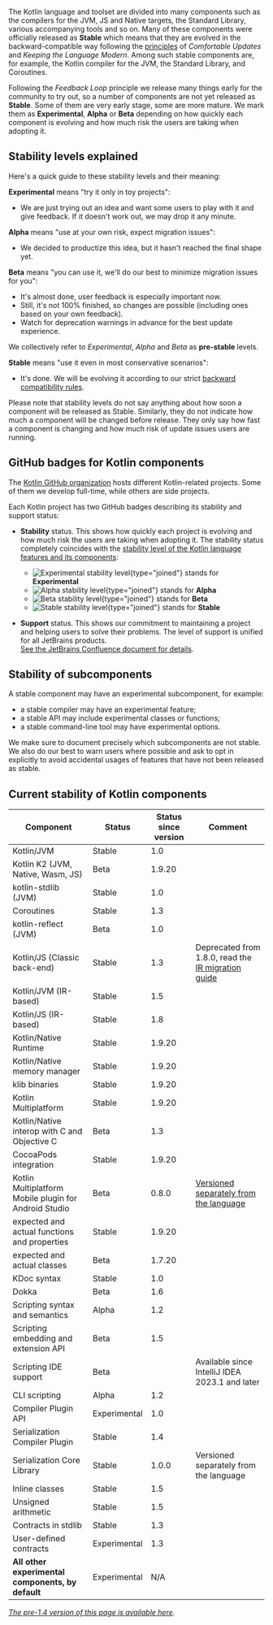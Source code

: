 [//]: # (title: Stability of Kotlin components)

The Kotlin language and toolset are divided into many components such as the compilers for the JVM, JS and Native targets, the Standard Library, various accompanying tools and so on.
Many of these components were officially released as **Stable** which means that they are evolved in the backward-compatible way following the [principles](kotlin-evolution.md) of _Comfortable Updates_ and _Keeping the Language Modern_.
Among such stable components are, for example, the Kotlin compiler for the JVM, the Standard Library, and Coroutines.

Following the _Feedback Loop_ principle we release many things early for the community to try out, so a number of components are not yet released as **Stable**.
Some of them are very early stage, some are more mature. We mark them as **Experimental**, **Alpha** or **Beta** depending on how quickly each component is evolving and how much risk the users are taking when adopting it. 

## Stability levels explained

Here's a quick guide to these stability levels and their meaning:

**Experimental** means "try it only in toy projects":
  * We are just trying out an idea and want some users to play with it and give feedback. If it doesn't work out, we may drop it any minute.

**Alpha** means "use at your own risk, expect migration issues": 
  * We decided to productize this idea, but it hasn't reached the final shape yet.

**Beta** means "you can use it, we'll do our best to minimize migration issues for you": 
  * It's almost done, user feedback is especially important now.
  * Still, it's not 100% finished, so changes are possible (including ones based on your own feedback).
  * Watch for deprecation warnings in advance for the best update experience.

We collectively refer to _Experimental_, _Alpha_ and _Beta_ as **pre-stable** levels.

<a name="stable"></a>
**Stable** means "use it even in most conservative scenarios":
  * It's done. We will be evolving it according to our strict [backward compatibility rules](https://kotlinfoundation.org/language-committee-guidelines/).

Please note that stability levels do not say anything about how soon a component will be released as Stable. Similarly, they do not indicate how much a component will be changed before release. They only say how fast a component is changing and how much risk of update issues users are running.

## GitHub badges for Kotlin components

The [Kotlin GitHub organization](https://github.com/Kotlin) hosts different Kotlin-related projects.
Some of them we develop full-time, while others are side projects.

Each Kotlin project has two GitHub badges describing its stability and support status:

* **Stability** status. This shows how quickly each project is evolving and how much risk the users are taking when adopting it.
  The stability status completely coincides with the [stability level of the Kotlin language features and its components](#stability-levels-explained):
    * ![Experimental stability level](https://kotl.in/badges/experimental.svg){type="joined"} stands for **Experimental**
    * ![Alpha stability level](https://kotl.in/badges/alpha.svg){type="joined"} stands for **Alpha**
    * ![Beta stability level](https://kotl.in/badges/beta.svg){type="joined"} stands for **Beta**
    * ![Stable stability level](https://kotl.in/badges/stable.svg){type="joined"} stands for **Stable**

* **Support** status. This shows our commitment to maintaining a project and helping users to solve their problems.
  The level of support is unified for all JetBrains products.  
  [See the JetBrains Confluence document for details](https://confluence.jetbrains.com/display/ALL/JetBrains+on+GitHub).

## Stability of subcomponents

A stable component may have an experimental subcomponent, for example:
* a stable compiler may have an experimental feature;
* a stable API may include experimental classes or functions;
* a stable command-line tool may have experimental options.

We make sure to document precisely which subcomponents are not stable. We also do our best to warn users where possible and ask to opt in explicitly to avoid accidental usages of features that have not been released as stable.

## Current stability of Kotlin components

| **Component**                                         | **Status**   | **Status since version** | **Comment**                                                                |
|-------------------------------------------------------|--------------|--------------------------|----------------------------------------------------------------------------|
| Kotlin/JVM                                            | Stable       | 1.0                      |                                                                            |
| Kotlin K2 (JVM, Native, Wasm, JS)                     | Beta         | 1.9.20                   |                                                                            |
| kotlin-stdlib (JVM)                                   | Stable       | 1.0                      |                                                                            |
| Coroutines                                            | Stable       | 1.3                      |                                                                            |
| kotlin-reflect (JVM)                                  | Beta         | 1.0                      |                                                                            |
| Kotlin/JS (Classic back-end)                          | Stable       | 1.3                      | Deprecated from 1.8.0, read the [IR migration guide](js-ir-migration.md)   |
| Kotlin/JVM (IR-based)                                 | Stable       | 1.5                      |                                                                            |
| Kotlin/JS (IR-based)                                  | Stable       | 1.8                      |                                                                            |
| Kotlin/Native Runtime                                 | Stable       | 1.9.20                   |                                                                            |
| Kotlin/Native memory manager                          | Stable       | 1.9.20                   |                                                                            |
| klib binaries                                         | Stable       | 1.9.20                   |                                                                            |
| Kotlin Multiplatform                                  | Stable       | 1.9.20                   |                                                                            |
| Kotlin/Native interop with C and Objective C          | Beta         | 1.3                      |                                                                            |
| CocoaPods integration                                 | Stable       | 1.9.20                   |                                                                            |
| Kotlin Multiplatform Mobile plugin for Android Studio | Beta         | 0.8.0                    | [Versioned separately from the language](multiplatform-plugin-releases.md) |
| expected and actual functions and properties          | Stable       | 1.9.20                   |                                                                            |
| expected and actual classes                           | Beta         | 1.7.20                   |                                                                            |
| KDoc syntax                                           | Stable       | 1.0                      |                                                                            |
| Dokka                                                 | Beta         | 1.6                      |                                                                            |
| Scripting syntax and semantics                        | Alpha        | 1.2                      |                                                                            |
| Scripting embedding and extension API                 | Beta         | 1.5                      |                                                                            |
| Scripting IDE support                                 | Beta         |                          | Available since IntelliJ IDEA 2023.1 and later                             |
| CLI scripting                                         | Alpha        | 1.2                      |                                                                            |
| Compiler Plugin API                                   | Experimental | 1.0                      |                                                                            |
| Serialization Compiler Plugin                         | Stable       | 1.4                      |                                                                            |
| Serialization Core Library                            | Stable       | 1.0.0                    | Versioned separately from the language                                     |
| Inline classes                                        | Stable       | 1.5                      |                                                                            |
| Unsigned arithmetic                                   | Stable       | 1.5                      |                                                                            |
| Contracts in stdlib                                   | Stable       | 1.3                      |                                                                            |
| User-defined contracts                                | Experimental | 1.3                      |                                                                            |
| **All other experimental components, by default**     | Experimental | N/A                      |                                                                            |

*[The pre-1.4 version of this page is available here](components-stability-pre-1.4.md).*
